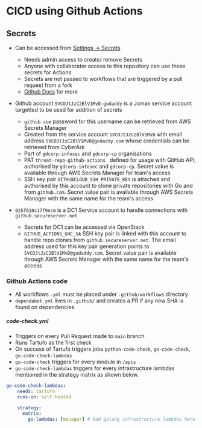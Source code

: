 # CICD using Github Actions

## Secrets
- Can be accessed from [Settings -> Secrets](https://github.com/gdcorp-infosec/threat-api/settings/secrets/actions)
    - Needs admin access to create/ remove Secrets
    - Anyone with collaborator access to this repository can use these secrets for Actions
    - Secrets are not passed to workflows that are triggered by a pull request from a fork
    - [Github Docs](https://docs.github.com/en/actions/reference/encrypted-secrets) for more

- Github account `SVCOJtJzC2BlV1MvD-godaddy` is a Jomax service account targetted to be used for addition of secrets
    - `github.com` password for this username can be retrieved from AWS Secrets Manager
    - Created from the service account `SVCOJtJzC2BlV1MvD` with email address `SVCOJtJzC2BlV1MvD@godaddy.com` whose credentials can be retrieved from CyberArk
    - Part of `gdcorp-infosec` and `gdcorp-cp` organisations
    - PAT `threat-repo-github-actions ` defined for usage with GitHub API, authorised by  `gdcorp-infosec` and `gdcorp-cp`. Secret value is available through AWS Secrets Manager for team's access
    - SSH key pair `GITHUBCLOUD_SSH_PRIVATE_KEY` is attached and authorised by this account to clone private repositories with Go and from `github.com`. Secret value pair is available through AWS Secrets Manager with the same name for the team's access

- `025f610c17f9ecm` is a DC1 Service account to handle connections with `github.secureserver.net`
    - Secrets for DC1 can be accessed via OpenStack
    - `GITHUB_ACTIONS_GHC_SA` SSH key pair is linked with this account to handle repo clones from `github.secureserver.net`. The email address used for this key pair generation points to `SVCOJtJzC2BlV1MvD@godaddy.com`. Secret value pair is available through AWS Secrets Manager with the same name for the team's access


### Github Actions code
- All workflows `.yml` must be placed under `.github/workflows` directory
- `dependabot.yml` lives in `.github/` and creates a PR if any new SHA is found on dependencies

##### code-check.yml
- Triggers on every Pull Request made to `main` branch
- Runs Tartufo as the first check
- On success of Tartufo triggers jobs `python-code-check`,  `go-code-check`, `go-code-check-lambdas`
- `go-code-check` triggers for every module in `/apis`
- `go-code-check-lambdas` triggers for every infrastructure lambdas mentioned in the strategy matrix as shown below.

```yaml
go-code-check-lambdas:
    needs: tartufo
    runs-on: self-hosted

    strategy:
      matrix:
        go-lambdas: [manager] # Add golang infrastructure lambdas here
```
